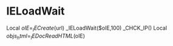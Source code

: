 # IELoadWait
Local $oIE = _IECreate($url) _IELoadWait($oIE,100) _CHCK_IP() Local $objs_html = _IEDocReadHTML($oIE)
